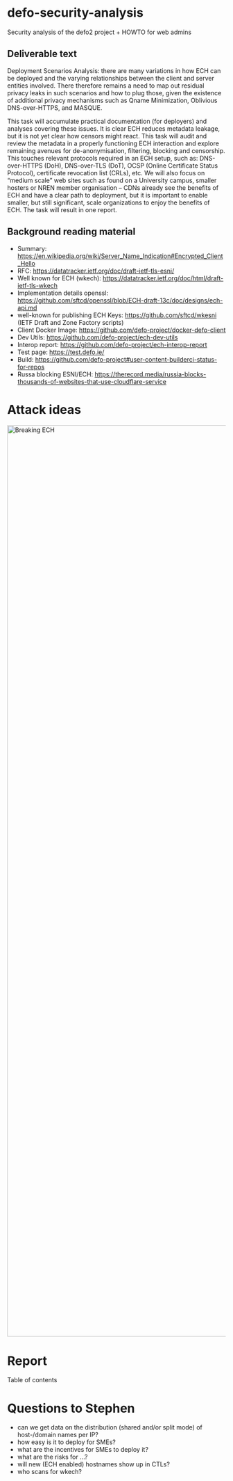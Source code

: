 # defo-security-analysis
Security analysis of the defo2 project + HOWTO for web admins


## Deliverable text

Deployment Scenarios Analysis:  there are many variations in how ECH can be deployed and the varying relationships between the client and server entities involved. There therefore remains a need to map out residual privacy leaks in such scenarios and how to plug those, given the existence of additional privacy mechanisms such as Qname Minimization, Oblivious DNS-over-HTTPS, and MASQUE.

This task will accumulate practical documentation (for deployers) and analyses covering these issues.  It is clear ECH reduces metadata leakage, but it is not yet clear how censors might react. This task will audit and review the metadata in a properly functioning ECH interaction and explore remaining avenues for de-anonymisation, filtering, blocking and censorship. This touches relevant protocols required in an ECH setup, such as: DNS-over-HTTPS (DoH), DNS-over-TLS (DoT), OCSP (Online Certificate Status Protocol), certificate revocation list (CRLs), etc. We will also focus on “medium scale” web sites such as found on a University campus, smaller hosters or NREN member organisation – CDNs already see the benefits of ECH and have a clear path to deployment, but it is important to enable smaller, but still significant, scale organizations to enjoy the benefits of ECH. The task will result in one report.


## Background reading material

- Summary: https://en.wikipedia.org/wiki/Server_Name_Indication#Encrypted_Client_Hello
- RFC: https://datatracker.ietf.org/doc/draft-ietf-tls-esni/
- Well known for ECH (wkech): https://datatracker.ietf.org/doc/html/draft-ietf-tls-wkech
- Implementation details openssl: https://github.com/sftcd/openssl/blob/ECH-draft-13c/doc/designs/ech-api.md
- well-known for publishing ECH Keys: https://github.com/sftcd/wkesni (IETF Draft and Zone Factory scripts)
- Client Docker Image: https://github.com/defo-project/docker-defo-client
- Dev Utils: https://github.com/defo-project/ech-dev-utils
- Interop report: https://github.com/defo-project/ech-interop-report
- Test page: https://test.defo.ie/
- Build: https://github.com/defo-project#user-content-builderci-status-for-repos
- Russa blocking ESNI/ECH: https://therecord.media/russia-blocks-thousands-of-websites-that-use-cloudflare-service


# Attack ideas
<img width="2096" alt="Breaking ECH" src="https://github.com/user-attachments/assets/5330cf54-1f4f-4c06-8479-5ed390aade46" />

# Report 

Table of contents


# Questions to Stephen
* can we get data on the distribution (shared and/or split mode) of host-/domain names per IP?
* how easy is it to deploy for SMEs?
* what are the incentives for SMEs to deploy it?
* what are the risks for ...?
* will new (ECH enabled) hostnames show up in CTLs?
* who scans for wkech?

  
